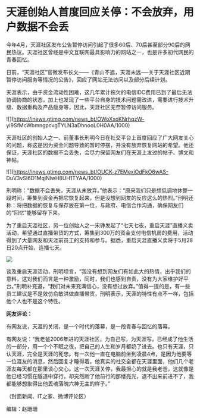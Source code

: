 # 天涯创始人首度回应关停：不会放弃，用户数据不会丢

今年4月，天涯社区发布公告暂停访问引起了很多60后、70后甚至部分90后的网民热议。天涯社区曾经是中文互联网最具影响力的网站之一，也是许多初代网民的青春回忆。

日前，“天涯社区”官微发布长文——《青山不遮，天涯未远──关于天涯社区近期暂停访问服务等情况的公告》，回应了网站无法访问以及部分后续计划。

天涯表示，由于资金流动性困难，这几年累计拖欠的电信IDC费用已到了最后无法协调协商的状态，加上也发现了一些平台自身的技术问题需改进，需要进行技术升级、数据重构及产品瘦身等，因此，天涯社区无奈暂停访问服务。

![](https://inews.gtimg.com/news_bt/OWoXxoKNrhqzW-
yi9SfMcWbmngpcvgTYLN3aDhnooL0H0AA/1000)

天涯社区的创始人之一、前董事长刑明今日在社交平台上首度回应了广大网友关心的问题，称这是因为资金问题导致的暂时停摆，并没有放弃恢复网站的希望。他还保证，天涯社区的数据不会丢失，会尽力保留网友们在天涯上发过的帖子、博文和神帖。

![](https://inews.gtimg.com/news_bt/OUCK-z7EMexiOdFkO6wAS-
DuV3vSI6D1MqiNlwH8UH1TYAA/1000)

刑明称：“数据不会丢失，天涯从未放弃。”他表示：“原来我们只是想低调地休整一段时间，筹集到资金再把它恢复起来，但是没想到网友的反应这么的热烈。”刑明还称：将把数据的恢复与保存放在第一位，与政府、电信合作沟通，确保网友们的“回忆”能够留存下来。

为了重启天涯社区，另一位创始人之一宋铮发起了“七天七夜，重启天涯”直播义卖活动，希望通过直播带货的方式，筹集到300万的资金支付电信机房的费用，活动得到了大量网友和天涯前员工的支持和参与。据悉，重启天涯直播义卖将于5月28日20点开始，连播七天。

![](https://inews.gtimg.com/news_bt/OoAxBa0H3cFpEMzCD9rhG_l7emiaUKEdzMT9E5e1CJ088AA/1000)

谈及重启天涯活动，刑明坦言，“我没有想到网友们有如此大的热情，出乎我们的意料，这对我们而言是一种激励，同时，我们也感到自责，没有为大家维护好平台。”刑明补充道，“我们对未来充满信心，没有想过放弃。”值得一提的是，有一些员工建议是不是效仿俞敏洪做直播带货，刑明表示，天涯的特性有点不一样，包括他个人也不是这个特性。

**网友评论：**

有网友说，天涯的关闭，是一个时代的落幕，是一段青春与回忆的落幕。

有网友说：“我老爸2006年进的天涯社区，为自己写，为天涯写，已经成了他生活的一部分，用一个个不眠之夜，把自己的人生和岁月都奶了进去。也只有天涯，只认天涯，完全是天涯的死忠。有一次他一直在电脑前坐到凌晨4点，是因为他要等一位涯友的消息，然后回复才睡得着。他真实的社交全都在天涯里面，他们几个老涯友每天都在那里谈心交心。这一次天涯关停，我最担心的就是我老爸，这就像是他已经习惯在隧道中穿行，却突然断了他前行的那缕亮光，退不出来前进不了，我都能够想象得出他丟魂落魄六神无主的样子。”

（封面新闻、IT之家、微博评论区）

编辑：赵珊珊

